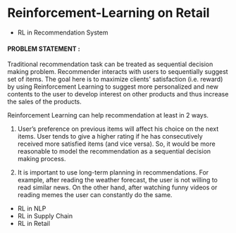# Reinforcement-Learning on Retail

- RL in Recommendation System

#### PROBLEM STATEMENT :
  Traditional recommendation task can be treated as sequential decision making problem. Recommender interacts with users to sequentially suggest set of items. The goal here is to maximize clients' satisfaction (i.e. reward) by using Reinforcement Learning to suggest more personalized and new contents to the user to develop interest on other products and thus increase the sales of the products.
  
Reinforcement Learning can help recommendation at least in 2 ways.
  
  1. User’s preference on previous items will affect his choice on the next items. User tends to give a higher rating if he has consecutively received more satisfied items (and vice versa). So, it would be more reasonable to model the recommendation as a sequential decision making process.

  2. It is important to use long-term planning in recommendations. For example, after reading the weather forecast, the user is not willing to read similar news. On the other hand, after watching funny videos or reading memes the user can constantly do the same.
  
- RL in NLP
- RL in Supply Chain
- RL in Retail
